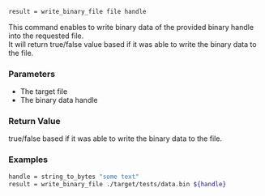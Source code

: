 ```sh
result = write_binary_file file handle
```

This command enables to write binary data of the provided binary handle into the requested file.<br>
It will return true/false value based if it was able to write the binary data to the file.

### Parameters

* The target file
* The binary data handle

### Return Value

true/false based if it was able to write the binary data to the file.

### Examples

```sh
handle = string_to_bytes "some text"
result = write_binary_file ./target/tests/data.bin ${handle}
```
